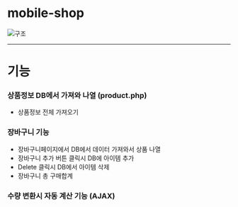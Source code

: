 # mobile-shop

![구조](https://user-images.githubusercontent.com/65330249/97081044-b83f4300-163a-11eb-8e77-89b2a7f19dce.jpg)

------
# 기능

### 상품정보 DB에서 가져와 나열 (product.php)
 * 상품정보 전체 가져오기
 
### 장바구니 기능 
* 장바구니페이지에서 DB에서 데이터 가져와서 상품 나열 
* 장바구니 추가 버튼 클릭시 DB에 아이템 추가
* Delete 클릭시 DB에서 아이템 삭제
* 장바구니 총 구매합계

### 수량 변환시 자동 계산 기능 (AJAX)

